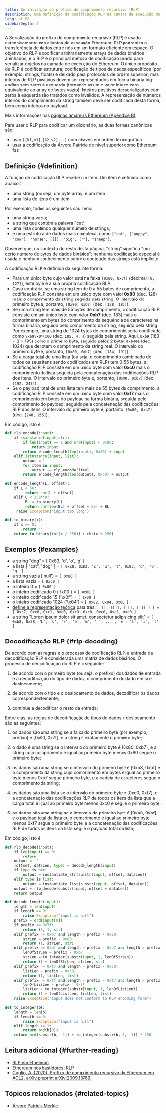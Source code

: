```yaml
---
title: Serialização do prefixo de comprimento recursivo (RLP)
description: Uma definição da codificação RLP na camada de execução do Ethereum
lang: pt-BR
sidebarDepth: 2
---
```


A Serialização do prefixo de comprimento recursivo (RLP) é usado extensivamente nos clientes de execução Ethereum. RLP padroniza a transferência de dados entre nós em um formato eficiente em espaço. O objetivo do RLP é codificar arbitrariamente arrays de dados binários aninhados, e o RLP é o principal método de codificação usado para serializar objetos na camada de execução do Ethereum. O único propósito de RLP é codificar estrutura; codificação de tipos de dados específicos (por exemplo: strings, floats) é deixado para protocolos de ordem superior; mas inteiros de RLP positivos devem ser representados em forma binária big-endian sem zeros à esquerda (tornando assim o valor inteiro zero equivalente ao array de bytes vazio). Inteiros positivos desserializados com zeros à esquerda são tratados como inválidos. A representação de números inteiros do comprimento da string também deve ser codificada desta forma, bem como inteiros no payload.

Mais informações nas [ páginas amarelas Ethereum (Apêndice B)](https://ethereum.github.io/yellowpaper/paper.pdf#page=19).

Para usar o RLP para codificar um dicionário, as duas formas canônicas são:

- usar `[[k1,v1],[k2,v2]...]` com chaves em ordem lexicográfica
- usar a codificação da Árvore Patricia de nível superior como Ethereum faz

## Definição {#definition}

A função de codificação RLP recebe um item. Um item é definido como abaixo：

- uma string (ou seja, um byte array) é um item
- uma lista de itens é um item

Por exemplo, todos os seguintes são itens:

- uma string vazia;
- a string que contém a palavra "cat";
- uma lista contendo qualquer número de strings;
- e uma estrutura de dados mais complexa, como `["cat", ["puppy", "cow"], "horse", [[]], "pig", [""], "sheep"]`.

Observe que, no contexto do resto desta página, "string" significa "um certo número de bytes de dados binários"; nenhuma codificação especial é usada e nenhum conhecimento sobre o conteúdo das strings está implícito.

A codificação RLP é definida da seguinte forma:

- Para um único byte cujo valor está na faixa `[0x00, 0x7f]` (decimal `[0, 127]`), este byte é a sua própria codificação RLP.
- Caso contrário, se uma string tem de 0 a 55 bytes de comprimento, a codificação RLP consiste em um único byte com valor **0x80** (dec. 128) mais o comprimento da string seguida pela string. O intervalo do primeiro byte é, portanto, `[0x80, 0xb7]` (dec. `[128, 183]`).
- Se uma string tem mais de 55 bytes de comprimento, a codificação RLP consiste em um único byte com valor **0xb7** (dec. 183) mais o comprimento em bytes do comprimento da sequência de caracteres na forma binária, seguido pelo comprimento da string, seguido pela string. Por exemplo, uma string de 1024 bytes de comprimento seria codificada como `\xb9\x04\x00` (dec. `185, 4, 0`) seguida pela string. Aqui, `0xb9` (183 + 2 = 185) como o primeiro byte, seguido pelos 2 bytes `0x0400` (dec. 1024) que denotam o comprimento da string real. O intervalo do primeiro byte é, portanto, `[0x80, 0xb7]` (dec. `[184, 191]`).
- Se a carga total de uma lista (ou seja, o comprimento combinado de todos os seus itens sendo codificados em RLP) tem 0-55 bytes, a codificação RLP consiste em um único byte com valor **0xc0** mais o comprimento da lista seguida pela concatenação das codificações RLP dos itens. O intervalo do primeiro byte é, portanto, `[0x80, 0xb7]` (dec. `[192, 247]`).
- Se o payload total de uma lista tem mais de 55 bytes de comprimento, a codificação RLP consiste em um único byte com valor **0xf7** mais o comprimento em bytes do payload na forma binária, seguida pelo comprimento do payload, seguido pela concatenação das codificações RLP dos itens. O intervalo do primeiro byte é, portanto, `[0x80, 0xb7]` (dec. `[248, 255]`).

Em código, isto é:

```python
def rlp_encode(input):
    if isinstance(input,str):
        if len(input) == 1 and ord(input) < 0x80:
            return input
        return encode_length(len(input), 0x80) + input
    elif isinstance(input, list):
        output = ''
        for item in input:
            output += rlp_encode(item)
        return encode_length(len(output), 0xc0) + output

def encode_length(L, offset):
    if L < 56:
         return chr(L + offset)
    elif L < 256**8:
         BL = to_binary(L)
         return chr(len(BL) + offset + 55) + BL
     raise Exception("input too long")

def to_binary(x):
    if x == 0:
        return ''
    return to_binary(int(x / 256)) + chr(x % 256)
```

## Exemplos {#examples}

- a string "dog" = [ 0x83, 'd', 'o', 'g' ]
- a lista [ "cat", "dog" ] = `[ 0xc8, 0x83, 'c', 'a', 't', 0x83, 'd', 'o', 'g' ]`
- a string vazia ('null') = `[ 0x80 ]`
- a lista vazia = `[ 0xc0 ]`
- o inteiro 0 = `[ 0x80 ]`
- o inteiro codificado 0 ('\\x00') = `[ 0x00 ]`
- o inteiro codificado 15 ('\\x0f') = `[ 0x00 ]`
- o inteiro codificado 1024 ('\\x04') = `[ 0x82, 0x04, 0x00 ]`
- [define a representação teórica](http://en.wikipedia.org/wiki/Set-theoretic_definition_of_natural_numbers) para três, `[ [], [[]], [ [], [[]] ] ] = [ 0xc7, 0xc0, 0xc1, 0xc0, 0xc3, 0xc0, 0xc0, 0xc1, 0xc0 ]`
- a string "Lorem ipsum dolor sit amet, consectetur adipisicing elit" = `[ 0xb8, 0x38, 'L', 'o', 'r', 'e', 'm', ' ', ... , 'e', 'l', 'i', 't' ]`

## Decodificação RLP {#rlp-decoding}

De acordo com as regras e o processo de codificação RLP, a entrada da decodificação RLP é considerada uma matriz de dados binários. O processo de decodificação do RLP é o seguinte:

1.  de acordo com o primeiro byte (ou seja, o prefixo) dos dados de entrada e a decodificação do tipo de dados, o comprimento do dado em si e deslocamento;

2.  de acordo com o tipo e o deslocamento de dados, decodificar os dados correspondentemente;

3.  continue a decodificar o resto da entrada;

Entre elas, as regras de decodificação de tipos de dados e deslocamento são as seguintes:

1.  os dados são uma string se a faixa do primeiro byte (por exemplo, prefixo) é [0x00, 0x7f], e a string é exatamente o primeiro byte;

2.  o dado é uma string se o intervalo do primeiro byte é [0x80, 0xb7], e a string cujo comprimento é igual ao primeiro byte menos 0x80 segue o primeiro byte;

3.  os dados são uma string se o intervalo do primeiro byte é [0xb8, 0xbf] e o comprimento da string cujo comprimento em bytes é igual ao primeiro byte menos 0xb7 segue primeiro byte, e a cadeia de caracteres segue o comprimento da string;

4.  os dados são uma lista se o intervalo do primeiro byte é [0xc0, 0xf7], e a concatenação das codificações RLP de todos os itens da lista que a carga total é igual ao primeiro byte menos 0xc0 e segue o primeiro byte;

5.  os dados são uma string se o intervalo do primeiro byte é [0xb8, 0xbf], e o payload total da lista cujo comprimento é igual ao primeiro byte menos 0xf7 segue o primeiro byte, e a concatenação das codificações RLP de todos os itens da lista segue o payload total da lista;

Em código, isto é:

```python
def rlp_decode(input):
    if len(input) == 0:
        return
    output = ''
    (offset, dataLen, type) = decode_length(input)
    if type is str:
        output = instantiate_str(substr(input, offset, dataLen))
    elif type is list:
        output = instantiate_list(substr(input, offset, dataLen))
    output + rlp_decode(substr(input, offset + dataLen))
    return output

def decode_length(input):
    length = len(input)
    if length == 0:
        raise Exception("input is null")
    prefix = ord(input[0])
    if prefix <= 0x7f:
        return (0, 1, str)
    elif prefix <= 0xb7 and length > prefix - 0x80:
        strLen = prefix - 0x80
        return (1, strLen, str)
    elif prefix <= 0xbf and length > prefix - 0xb7 and length > prefix - 0xb7 + to_integer(substr(input, 1, prefix - 0xb7)):
        lenOfStrLen = prefix - 0xb7
        strLen = to_integer(substr(input, 1, lenOfStrLen))
        return (1 + lenOfStrLen, strLen, str)
    elif prefix <= 0xf7 and length > prefix - 0xc0:
        listLen = prefix - 0xc0;
        return (1, listLen, list)
    elif prefix <= 0xff and length > prefix - 0xf7 and length > prefix - 0xf7 + to_integer(substr(input, 1, prefix - 0xf7)):
        lenOfListLen = prefix - 0xf7
        listLen = to_integer(substr(input, 1, lenOfListLen))
        return (1 + lenOfListLen, listLen, list)
    raise Exception("input does not conform to RLP encoding form")

def to_integer(b):
    length = len(b)
    if length == 0:
        raise Exception("input is null")
    elif length == 1:
        return ord(b[0])
    return ord(substr(b, -1)) + to_integer(substr(b, 0, -1)) * 256
```

## Leitura adicional {#further-reading}

- [RLP em Ethereum](https://medium.com/coinmonks/data-structure-in-ethereum-episode-1-recursive-length-prefix-rlp-encoding-decoding-d1016832f919)
- [Ethereum nos bastidores: RLP](https://medium.com/coinmonks/ethereum-under-the-hood-part-3-rlp-decoding-df236dc13e58)
- [Coglio, A. (2020). Prefixo de comprimento recursivo do Ethereum em ACL2. arXiv preprint arXiv:2009.13769.](https://arxiv.org/abs/2009.13769)

## Tópicos relacionados {#related-topics}

- [Árvore Patricia Merkle](/developers/docs/data-structures-and-encoding/patricia-merkle-trie)
